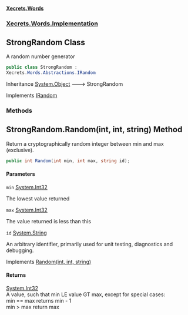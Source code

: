#### [Xecrets.Words](index.md 'index')
### [Xecrets.Words.Implementation](Xecrets.Words.Implementation.md 'Xecrets.Words.Implementation')

## StrongRandom Class

A random number generator

```csharp
public class StrongRandom :
Xecrets.Words.Abstractions.IRandom
```

Inheritance [System.Object](https://docs.microsoft.com/en-us/dotnet/api/System.Object 'System.Object') &#129106; StrongRandom

Implements [IRandom](Xecrets.Words.Abstractions.md#Xecrets.Words.Abstractions.IRandom 'Xecrets.Words.Abstractions.IRandom')
### Methods

<a name='Xecrets.Words.Implementation.StrongRandom.Random(int,int,string)'></a>

## StrongRandom.Random(int, int, string) Method

Return a cryptographically random integer between min and max (exclusive).

```csharp
public int Random(int min, int max, string id);
```
#### Parameters

<a name='Xecrets.Words.Implementation.StrongRandom.Random(int,int,string).min'></a>

`min` [System.Int32](https://docs.microsoft.com/en-us/dotnet/api/System.Int32 'System.Int32')

The lowest value returned

<a name='Xecrets.Words.Implementation.StrongRandom.Random(int,int,string).max'></a>

`max` [System.Int32](https://docs.microsoft.com/en-us/dotnet/api/System.Int32 'System.Int32')

The value returned is less than this

<a name='Xecrets.Words.Implementation.StrongRandom.Random(int,int,string).id'></a>

`id` [System.String](https://docs.microsoft.com/en-us/dotnet/api/System.String 'System.String')

An arbitrary identifier, primarily used for unit testing, diagnostics and debugging.

Implements [Random(int, int, string)](Xecrets.Words.Abstractions.md#Xecrets.Words.Abstractions.IRandom.Random(int,int,string) 'Xecrets.Words.Abstractions.IRandom.Random(int, int, string)')

#### Returns
[System.Int32](https://docs.microsoft.com/en-us/dotnet/api/System.Int32 'System.Int32')  
A value, such that min LE value GT max, except for special cases:  
min == max returns min - 1  
min > max return max